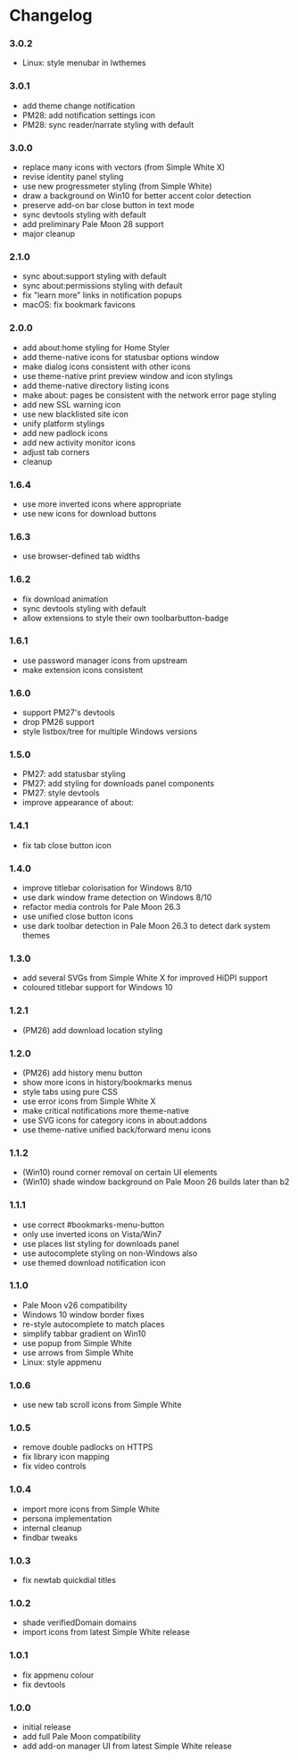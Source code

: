 # Changelog

### 3.0.2
- Linux: style menubar in lwthemes

### 3.0.1
- add theme change notification
- PM28: add notification settings icon
- PM28: sync reader/narrate styling with default

### 3.0.0
- replace many icons with vectors (from Simple White X)
- revise identity panel styling
- use new progressmeter styling (from Simple White)
- draw a background on Win10 for better accent color detection
- preserve add-on bar close button in text mode
- sync devtools styling with default
- add preliminary Pale Moon 28 support
- major cleanup

### 2.1.0
- sync about:support styling with default
- sync about:permissions styling with default
- fix "learn more" links in notification popups
- macOS: fix bookmark favicons

### 2.0.0
- add about:home styling for Home Styler
- add theme-native icons for statusbar options window
- make dialog icons consistent with other icons
- use theme-native print preview window and icon stylings
- add theme-native directory listing icons
- make about: pages be consistent with the network error page styling
- add new SSL warning icon
- use new blacklisted site icon
- unify platform stylings
- add new padlock icons
- add new activity monitor icons
- adjust tab corners
- cleanup

### 1.6.4
- use more inverted icons where appropriate
- use new icons for download buttons

### 1.6.3
- use browser-defined tab widths

### 1.6.2
- fix download animation
- sync devtools styling with default
- allow extensions to style their own toolbarbutton-badge

### 1.6.1
- use password manager icons from upstream
- make extension icons consistent

### 1.6.0
- support PM27's devtools
- drop PM26 support
- style listbox/tree for multiple Windows versions

### 1.5.0
- PM27: add statusbar styling
- PM27: add styling for downloads panel components
- PM27: style devtools
- improve appearance of about:

### 1.4.1
- fix tab close button icon

### 1.4.0
- improve titlebar colorisation for Windows 8/10
- use dark window frame detection on Windows 8/10
- refactor media controls for Pale Moon 26.3
- use unified close button icons
- use dark toolbar detection in Pale Moon 26.3 to detect dark system themes

### 1.3.0
- add several SVGs from Simple White X for improved HiDPI support
- coloured titlebar support for Windows 10

### 1.2.1
- (PM26) add download location styling

### 1.2.0
- (PM26) add history menu button
- show more icons in history/bookmarks menus
- style tabs using pure CSS
- use error icons from Simple White X
- make critical notifications more theme-native
- use SVG icons for category icons in about:addons
- use theme-native unified back/forward menu icons

### 1.1.2
- (Win10) round corner removal on certain UI elements
- (Win10) shade window background on Pale Moon 26 builds later than b2

### 1.1.1
- use correct #bookmarks-menu-button
- only use inverted icons on Vista/Win7
- use places list styling for downloads panel
- use autocomplete styling on non-Windows also
- use themed download notification icon

### 1.1.0
- Pale Moon v26 compatibility
- Windows 10 window border fixes
- re-style autocomplete to match places
- simplify tabbar gradient on Win10
- use popup from Simple White
- use arrows from Simple White
- Linux: style appmenu

### 1.0.6
- use new tab scroll icons from Simple White

### 1.0.5
- remove double padlocks on HTTPS
- fix library icon mapping
- fix video controls

### 1.0.4
- import more icons from Simple White
- persona implementation
- internal cleanup
- findbar tweaks

### 1.0.3
- fix newtab quickdial titles

### 1.0.2
- shade verifiedDomain domains
- import icons from latest Simple White release

### 1.0.1
- fix appmenu colour
- fix devtools

### 1.0.0
- initial release
- add full Pale Moon compatibility
- add add-on manager UI from latest Simple White release